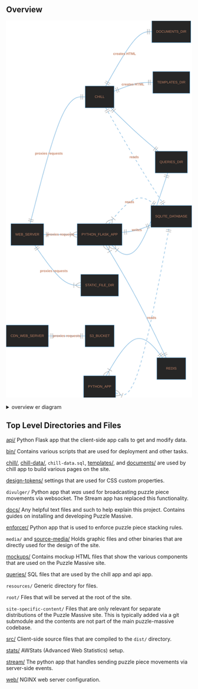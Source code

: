 ## Overview

![Overview chart](./README-1.md.svg)

<details>
<summary>overview er diagram</summary>

```mermaid
erDiagram
  WEB_SERVER ||--|{ STATIC_FILE_DIR : "proxies requests"
  WEB_SERVER ||--|{ PYTHON_FLASK_APP : "proxies requests"
  WEB_SERVER ||--|| CHILL : "proxies requests"
  CDN_WEB_SERVER ||--|| S3_BUCKET : "proxies requests"
  PYTHON_FLASK_APP }|--|| REDIS : ""
  PYTHON_FLASK_APP }|--|| QUERIES_DIR : ""
  PYTHON_FLASK_APP ||--|| SQLITE_DATABASE : "writes"
  PYTHON_FLASK_APP }|..|| SQLITE_DATABASE : "reads"
  PYTHON_APP }|..|| SQLITE_DATABASE : "reads"
  PYTHON_APP }|--|| REDIS : ""
  CHILL ||..|| SQLITE_DATABASE : "reads"
  CHILL ||--|| QUERIES_DIR : ""
  CHILL ||--|| TEMPLATES_DIR : "creates HTML"
  CHILL ||--|| DOCUMENTS_DIR : "creates HTML"
```

</details>

## Top Level Directories and Files

[api/](../api/) Python Flask app that the client-side app calls to get and modify data.

[bin/](../bin/) Contains various scripts that are used for deployment and other tasks.

[chill/](../chill/), [chill-data/](../chill-data/), `chill-data.sql`, [templates/](../templates/), and [documents/](../documents/) are
used by chill app to build various pages on the site.

[design-tokens/](../design-tokens/) settings that are used for CSS custom properties.

`divulger/` Python app that _was_ used for broadcasting puzzle piece movements via
websocket. The Stream app has replaced this functionality.

[docs/](../docs/) Any helpful text files and such to help explain this project. Contains
guides on installing and developing Puzzle Massive.

[enforcer/](../enforcer/) Python app that is used to enforce puzzle piece stacking rules.

`media/` and [source-media/](../source-media/) Holds graphic files and other binaries that are directly used for the
design of the site.

[mockups/](../mockups/) Contains mockup HTML files that show the various components that are
used on the Puzzle Massive site.

[queries/](../queries/) SQL files that are used by the chill app and api app.

`resources/` Generic directory for files.

`root/` Files that will be served at the root of the site.

`site-specific-content/` Files that are only relevant for separate distributions
of the Puzzle Massive site. This is typically added via a git submodule and the
contents are not part of the main puzzle-massive codebase.

[src/](../src/) Client-side source files that are compiled to the `dist/` directory.

[stats/](../stats/) AWStats (Advanced Web Statistics) setup.

[stream/](../stream/) The python app that handles sending puzzle piece movements via
server-side events.

[web/](../web/) NGINX web server configuration.

